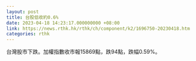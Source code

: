 ```yaml
---
layout: post
title: 台股低收約0.6%
date: 2023-04-18 14:23:17.000000000 +08:00
link: https://news.rthk.hk/rthk/ch/component/k2/1696750-20230418.htm
categories: rthk
---
```


台灣股市下跌。加權指數收市報15869點，跌94點，跌幅0.59%。
